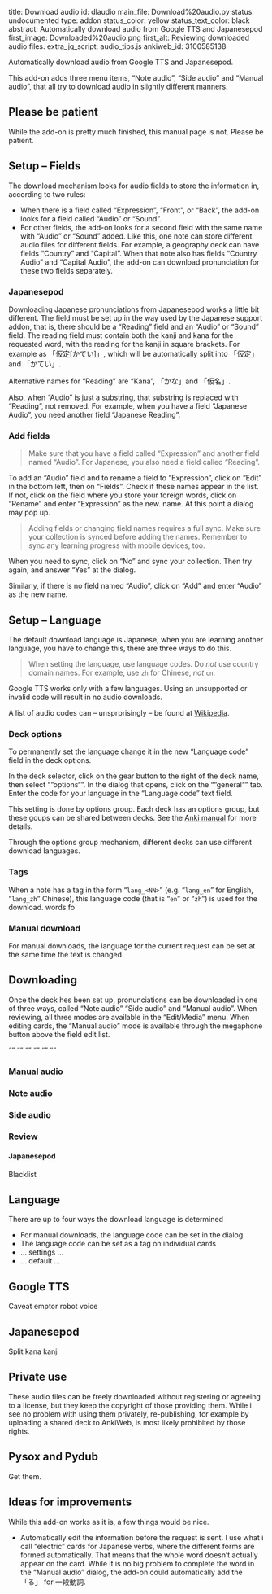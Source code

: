 title: Download audio
id: dlaudio
main_file: Download%20audio.py
status: undocumented
type: addon
status_color: yellow
status_text_color: black
abstract: Automatically download audio from Google TTS and Japanesepod
first_image: Downloaded%20audio.png
first_alt: Reviewing downloaded audio files.
extra_jq_script: audio_tips.js
ankiweb_id: 3100585138

Automatically download audio from Google TTS and Japanesepod.

This add-on adds three menu items, “Note audio”, “Side audio” and
“Manual audio”, that all try to download audio in slightly different
manners.

## Please be patient

While the add-on is pretty much finished, this manual page is
not. Please be patient.

## Setup – Fields

The download mechanism looks for audio fields to store the information
in, according to two rules:

* When there is a field called “<span class="qtbase
  ignorecase">Expression</span>”, “<span class="qtbase
  ignorecase">Front</span>”, or “<span class="qtbase
  ignorecase">Back</span>”, the add-on looks for a field called “<span
  class="qtbase ignorecase">Audio</span>” or “<span class="qtbase
  ignorecase">Sound</span>”.
* For other fields, the add-on looks for a second field with the same
  name with “Audio” or “Sound” added. Like this, one note can store
  different audio files for different fields. For example, a geography
  deck can have fields “Country” and “Capital”. When that note
  also has fields “Country Audio” and “Capital Audio”, the add-on can
  download pronunciation for these two fields separately.


### Japanesepod

Downloading Japanese pronunciations from Japanesepod works a little
bit different. The field must be set up in the way used by the
Japanese support addon, that is, there should be a “<span class="qtbase
  ignorecase">Reading</span>” field and an “Audio” or “Sound”
field. The reading field must contain both the kanji and kana for
the requested word, with the reading for the kanji in square
brackets. For example as 「仮定[かてい]」, which will be automatically
split into 「仮定」 and 「かてい」.

Alternative names for “Reading” are “Kana”, 「かな」and 「仮名」.

Also, when “Audio” is just a substring, that substring is replaced
with “Reading”, not removed. For example, when you have a field
“Japanese Audio”, you need another field “Japanese Reading”.

### Add fields
<blockquote class="nb">Make sure that you have a field called
“Expression” and another field named “Audio”. For Japanese, you also need
a field called “Reading”.</blockquote>

To add an “Audio” field and to rename a field to “Expression”, click
on “Edit” in the bottom left, then on “Fields”. Check if these names
appear in the list. If not, click on the field where you store your
foreign words, click on “Rename” and enter “Expression”  as the
new. name. At this point a dialog may pop up.

<blockquote class="nb">Adding fields or changing field names requires
a full sync. Make sure your collection is synced before adding the
names. Remember to sync any learning progress with mobile
devices, too.</blockquote>

When you need to sync, click on “No” and sync your collection. Then
try again, and answer “Yes” at the dialog.

Similarly, if there is no
field named “Audio”, click on “Add” and enter “Audio” as the new name.

## Setup – Language

The default download language is Japanese, when you are learning
another language, you have to change this, there are <span
class="qtbase" id="fourth">three</span> ways to do this.

<blockquote class="nb">When setting the language, use language
codes. Do <em>not</em> use country domain names. For example, use
<code>zh</code> for Chinese, <em>not</em>
<code>cn</code>.</blockquote>

Google TTS works only with a few languages. Using an unsupported or
invalid code will result in no audio downloads.

A list of audio codes can – unsprprisingly – be found at
[Wikipedia](http://en.wikipedia.org/wiki/List_of_ISO_639-1_codes).

### Deck options ###

To permanently set the language change it in the new “Language code”
field in the deck options.

In the deck selector, click on the gear button to the right of the
deck name, then select “”options“”. In the dialog that opens, click on the
“”general“” tab. Enter the code for your language in the “Language
code” text field.

This setting is done by options group. Each deck has an options group,
but these goups can be shared between decks. See the
[Anki manual](http://ankisrs.net/docs/manual.html#deckoptions) for
more details.

Through the options group mechanism, different decks can use different
download languages.

### Tags ###

When a note has a tag in the form “`lang_<NN>`” (e.g. “`lang_en`” for
English, “`lang_zh`” Chinese), this language code (that is “`en`” or
 “`zh`”) is used for the download.
 words fo

### Manual download ###

For manual downloads, the language for the current request can be set
at the same time the text is changed.

## Downloading

Once the deck hes been set up, pronunciations can be downloaded in one
of three ways, called “Note audio” “Side audio” and “Manual
audio”. When reviewing, all three modes are available in the
“Edit/Media” menu. When editing cards, the “Manual audio” mode is
available through the megaphone button above the field edit list.

“” “” “” “” “” “”


### Manual audio

### Note audio

### Side audio



### Review

#### Japanesepod

Blacklist



## Language

There are up to four ways the download language is determined

* For manual downloads, the language code can be set in the dialog.
* The language code can be set as a tag on individual cards
* ... settings ...
* ... default ...

## Google TTS

Caveat emptor robot voice

## Japanesepod

Split kana kanji

## Private use

These audio files can be freely downloaded without registering or
agreeing to a license, but they keep the copyright of those providing
them. While i see no problem with using them privately, re-publishing,
for example by uploading a shared deck to AnkiWeb, is most likely
prohibited by those rights.

## Pysox and Pydub

Get them.

## Ideas for improvements
While this add-on works as it is, a few things would be nice.

 * Automatically edit the information before the request is sent. I use
   what i call “electric” cards for Japanese verbs, where the
   different forms are formed automatically. That means that the whole
   word doesn’t actually appear on the card. While it is no big
   problem to complete the word in the “Manual audio” dialog, the
   add-on could automatically add the 「る」 for 一段動詞.

